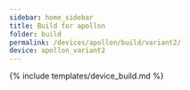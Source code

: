 ```yaml
---
sidebar: home_sidebar
title: Build for apollon
folder: build
permalink: /devices/apollon/build/variant2/
device: apollon_variant2
---
```

{% include templates/device_build.md %}
